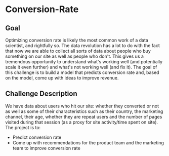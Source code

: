 # Conversion-Rate

## Goal

Optimizing conversion rate is likely the most common work of a data scientist, and rightfully so.
The data revolution has a lot to do with the fact that now we are able to collect all sorts of data
about people who buy something on our site as well as people who don't. This gives us a
tremendous opportunity to understand what's working well (and potentially scale it even further)
and what's not working well (and fix it).
The goal of this challenge is to build a model that predicts conversion rate and, based on the
model, come up with ideas to improve revenue.

## Challenge Description
We have data about users who hit our site: whether they converted or not as well as some of
their characteristics such as their country, the marketing channel, their age, whether they are
repeat users and the number of pages visited during that session (as a proxy for site
activity/time spent on site).
The project is to:
 - Predict conversion rate
 - Come up with recommendations for the product team and the marketing team to
   improve conversion rate
